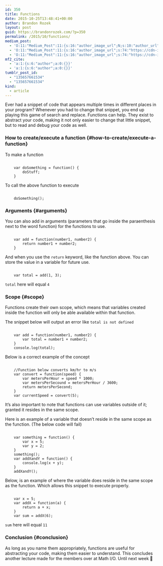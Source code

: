 ```yaml
---
id: 350
title: Functions
date: 2015-10-25T13:48:41+00:00
author: Brandon Rozek
layout: post
guid: https://brandonrozek.com/?p=350
permalink: /2015/10/functions/
medium_post:
  - 'O:11:"Medium_Post":11:{s:16:"author_image_url";N;s:10:"author_url";N;s:11:"byline_name";N;s:12:"byline_email";N;s:10:"cross_link";N;s:2:"id";N;s:21:"follower_notification";N;s:7:"license";N;s:14:"publication_id";N;s:6:"status";N;s:3:"url";N;}'
  - 'O:11:"Medium_Post":11:{s:16:"author_image_url";s:74:"https://cdn-images-1.medium.com/fit/c/200/200/1*dmbNkD5D-u45r44go_cf0g.png";s:10:"author_url";s:32:"https://medium.com/@brandonrozek";s:11:"byline_name";N;s:12:"byline_email";N;s:10:"cross_link";s:2:"no";s:2:"id";s:12:"44583f68d3fa";s:21:"follower_notification";s:2:"no";s:7:"license";s:19:"all-rights-reserved";s:14:"publication_id";s:2:"-1";s:6:"status";s:6:"public";s:3:"url";s:55:"https://medium.com/@brandonrozek/functions-44583f68d3fa";}'
  - 'O:11:"Medium_Post":11:{s:16:"author_image_url";s:74:"https://cdn-images-1.medium.com/fit/c/200/200/1*dmbNkD5D-u45r44go_cf0g.png";s:10:"author_url";s:32:"https://medium.com/@brandonrozek";s:11:"byline_name";N;s:12:"byline_email";N;s:10:"cross_link";s:2:"no";s:2:"id";s:12:"44583f68d3fa";s:21:"follower_notification";s:2:"no";s:7:"license";s:19:"all-rights-reserved";s:14:"publication_id";s:2:"-1";s:6:"status";s:6:"public";s:3:"url";s:55:"https://medium.com/@brandonrozek/functions-44583f68d3fa";}'
mf2_cite:
  - 'a:1:{s:6:"author";a:0:{}}'
  - 'a:1:{s:6:"author";a:0:{}}'
tumblr_post_id:
  - "135657661534"
  - "135657661534"
kind:
  - article
---
```

Ever had a snippet of code that appears multiple times in different places in your program? Whenever you had to change that snippet, you end up playing this game of search and replace. Functions can help. They exist to abstract your code, making it not only easier to change that little snippet, but to read and debug your code as well.

<!--more-->

### <a href="#how-to-create/execute-a-function" name="how-to-create/execute-a-function"></a>How to create/execute a function {#how-to-create/execute-a-function}

To make a function

<pre><code class="language-javascript">    
    var doSomething = function() {
        doStuff;
    }
</code></pre>

To call the above function to execute

<pre><code class="language-javascript">
    doSomething();
</code></pre>

### <a href="#arguments" name="arguments"></a>Arguments {#arguments}

You can also add in arguments (parameters that go inside the paraenthesis next to the word function) for the functions to use.

<pre><code class="language-javascript">
    var add = function(number1, number2) {
        return number1 + number2;
    }
</code></pre>

And when you use the `return` keyword, like the function above. You can store the value in a variable for future use.

<pre><code class="language-javascript">    
    var total = add(1, 3);
</code></pre>

<code class="language-javascript">total</code> here will equal `4`

### <a href="#scope" name="scope"></a>Scope {#scope}

Functions create their own scope, which means that variables created inside the function will only be able available within that function.

The snippet below will output an error like <code class="language-javascript">total is not defined</code>

<pre><code class="language-javascript">
    var add = function(number1, number2) {
        var total = number1 + number2;
    }
    console.log(total);
</code></pre>

Below is a correct example of the concept

<pre><code class="language-javascript">
    //Function below converts km/hr to m/s
    var convert = function(speed) {
        var metersPerHour = speed * 1000;
        var metersPerSecound = metersPerHour / 3600;
        return metersPerSecond;
    }
    var currentSpeed = convert(5);
</code></pre>

It’s also important to note that functions can use variables outside of it; granted it resides in the same scope.

Here is an example of a variable that doesn&#8217;t reside in the same scope as the function. (The below code will fail)

<pre><code class="language-javascript">
    var something = function() {
        var x = 5;
        var y = 2;
    }
    something();
    var addXandY = function() {
        console.log(x + y);
    }
    addXandY();
</code></pre>

Below, is an example of where the variable does reside in the same scope as the function. Which allows this snippet to execute properly.

<pre><code class="language-javascript">
    var x = 5;
    var addX = function(a) {
        return a + x;
    }
    var sum = addX(6);
</code></pre>

<code class="language-javascript">sum</code> here will equal <code class="language-javascript">11</code>

### <a href="#conclusion" name="conclusion"></a>Conclusion {#conclusion}

As long as you name them appropriately, functions are useful for abstracting your code, making them easier to understand. This concludes another lecture made for the members over at Math I/O. Until next week 🙂